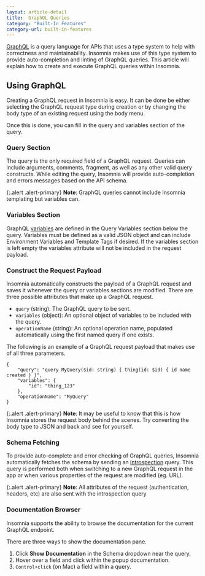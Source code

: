```yaml
---
layout: article-detail
title:  GraphQL Queries
category: "Built-In Features"
category-url: built-in-features
---
```


[GraphQL](https://graphql.org/) is a query language for APIs that uses a type system to help with correctness and maintainability. Insomnia makes use of this type system to provide auto-completion and linting of GraphQL queries. This article will explain how to create and execute GraphQL queries within Insomnia.

## Using GraphQL

Creating a GraphQL request in Insomnia is easy. It can be done be either selecting the GraphQL request type during creation or by changing the body type of an existing request using the body menu.

Once this is done, you can fill in the query and variables section of the query.

### Query Section

The query is the only required field of a GraphQL request. Queries can include arguments, comments, fragment, as well as any other valid query constructs. While editing the query, Insomnia will provide auto-completion and errors messages based on the API schema.

{:.alert .alert-primary}
**Note**: GraphQL queries cannot include Insomnia templating but variables can.

### Variables Section

GraphQL [variables](https://graphql.org/learn/queries/#variables) are defined in the Query Variables section below the query. Variables must be defined as a valid JSON object and can include Environment Variables and Template Tags if desired. If the variables section is left empty the variables attribute will not be included in the request payload.

### Construct the Request Payload

Insomnia automatically constructs the payload of a GraphQL request and saves it whenever the query or variables sections are modified. There are three possible attributes that make up a GraphQL request.

* `query` (string): The GraphQL query to be sent.
* `variables` (object): An optional object of variables to be included with the query.
* `operationName` (string): An optional operation name, populated automatically using the first named query if one exists.

The following is an example of a GraphQL request payload that makes use of all three parameters.

```
{
    "query": "query MyQuery($id: string) { thing(id: $id) { id name created } }",
    "variables": {
        "id": "thing_123"
    },
    "operationName": "MyQuery"
}
```

{:.alert .alert-primary}
**Note**: It may be useful to know that this is how Insomnia stores the request body behind the scenes. Try converting the body type to JSON and back and see for yourself.

### Schema Fetching

To provide auto-complete and error checking of GraphQL queries, Insomnia automatically fetches the schema by sending an [introspection](https://graphql.org/learn/introspection/) query. This query is performed both when switching to a new GraphQL request in the app or when various properties of the request are modified (eg. URL). 

{:.alert .alert-primary}
**Note**: All attributes of the request (authentication, headers, etc) are also sent with the introspection query

### Documentation Browser

Insomnia supports the ability to browse the documentation for the current GraphQL endpoint. 

There are three ways to show the documentation pane.

1. Click **Show Documentation** in the Schema dropdown near the query.
2. Hover over a field and click within the popup documentation.
3. `Control+click` (on Mac) a field within a query.
